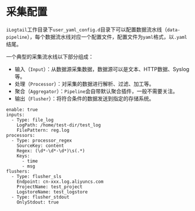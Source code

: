 # 采集配置

`iLogtail`工作目录下`user_yaml_config.d`目录下可以配置数据流水线（`data-pipeline`），每个数据流水线对应一个配置文件，配置文件为`yaml`格式，以`.yaml`结尾。



一个典型的采集流水线以下部分组成：

* 输入（`Input`）：从数据源采集数据，数据源可以是文本、HTTP数据、Syslog等。
* 处理（`Processor`）：对采集的数据进行解析、过滤、加工等。
* 聚合（`Aggregator`）：`Pipeline`会自带默认聚合插件，一般不需要关注。
* 输出（`Flusher`）：将符合条件的数据发送到指定的存储系统。

```
enable: true
inputs:
  - Type: file_log
    LogPath: /home/test-dir/test_log
    FilePattern: reg.log
processors:
  - Type: processor_regex
    SourceKey: content
    Regex: (\d*-\d*-\d*)\s(.*)
    Keys:
      - time
      - msg
flushers:
  - Type: flusher_sls
    Endpoint: cn-xxx.log.aliyuncs.com
    ProjectName: test_project
    LogstoreName: test_logstore
  - Type: flusher_stdout
    OnlyStdout: true
```
